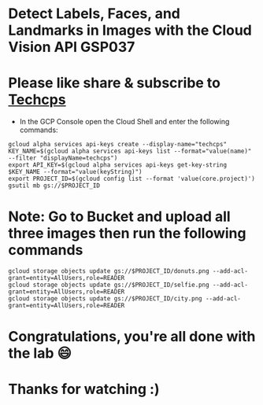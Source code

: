 
# Detect Labels, Faces, and Landmarks in Images with the Cloud Vision API GSP037

# Please like share & subscribe to [Techcps](https://www.youtube.com/@techcps)

* In the GCP Console open the Cloud Shell and enter the following commands:

```
gcloud alpha services api-keys create --display-name="techcps" 
KEY_NAME=$(gcloud alpha services api-keys list --format="value(name)" --filter "displayName=techcps")
export API_KEY=$(gcloud alpha services api-keys get-key-string $KEY_NAME --format="value(keyString)")
export PROJECT_ID=$(gcloud config list --format 'value(core.project)')
gsutil mb gs://$PROJECT_ID
```

# Note: Go to Bucket and upload all three images then run the following commands

```
gcloud storage objects update gs://$PROJECT_ID/donuts.png --add-acl-grant=entity=AllUsers,role=READER
gcloud storage objects update gs://$PROJECT_ID/selfie.png --add-acl-grant=entity=AllUsers,role=READER
gcloud storage objects update gs://$PROJECT_ID/city.png --add-acl-grant=entity=AllUsers,role=READER
```

# Congratulations, you're all done with the lab 😄

# Thanks for watching :)
